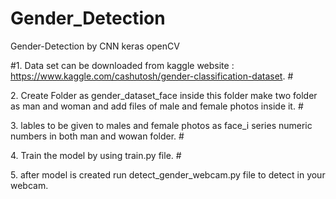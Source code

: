 # Gender_Detection
Gender-Detection by CNN keras openCV

#1. Data set can be downloaded from kaggle website : https://www.kaggle.com/cashutosh/gender-classification-dataset.
#</p>2. Create Folder as gender_dataset_face inside this folder make two folder as man and woman and add files of male and female photos inside it.
#</p>3. lables to be given to males and female photos as face_i series numeric numbers in both man and wowan folder.
#</p>4. Train the model by using train.py file.
#</p>5. after model is created run detect_gender_webcam.py file to detect in your webcam. 
